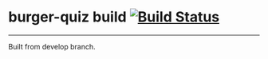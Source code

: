 # burger-quiz build [![Build Status](https://travis-ci.org/necraidan/burger-quiz.svg?branch=develop)](https://travis-ci.org/necraidan/burger-quiz)
---------
Built from develop branch.

